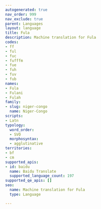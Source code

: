 ```yaml
---
autogenerated: true
nav_order: 999
nav_exclude: true
parent: Languages
layout: language
title: Fula
description: Machine translation for Fula
codes:
- ff
- ful
- fuc
- fufffm
- fue
- fuh
- fuv
- fub
names:
- Fula
- Fulani
- Fulah
family:
- slug: niger-congo
  name: Niger-Congo
scripts:
- Latn
typology:
  word_order:
  - SVO
  morphosyntax:
  - agglutinative
territories:
- bf
- cm
supported_apis:
- id: baidu
  name: Baidu Translate
  supported_language_count: 197
supported_qe_apis: []
seo:
  name: Machine translation for Fula
  type: Language

---
```


